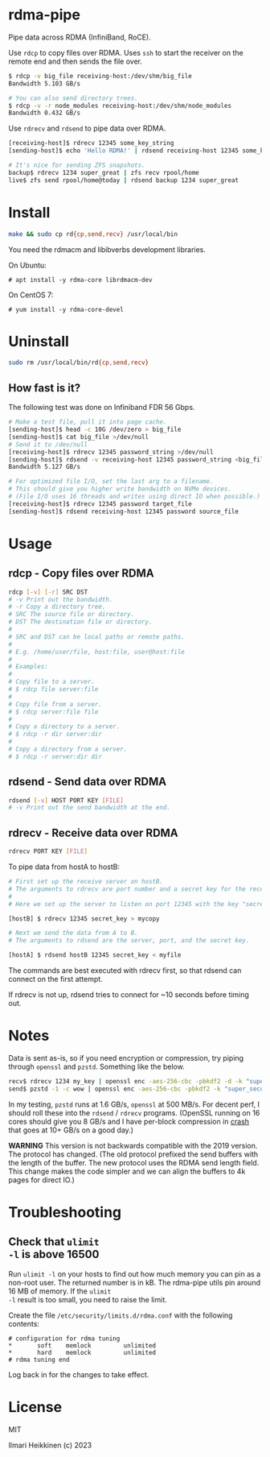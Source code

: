 # rdma-pipe

Pipe data across RDMA (InfiniBand, RoCE).

Use `rdcp` to copy files over RDMA. Uses `ssh` to start the receiver on the remote end and then sends the file over.

```bash
$ rdcp -v big_file receiving-host:/dev/shm/big_file
Bandwidth 5.103 GB/s

# You can also send directory trees.
$ rdcp -v -r node_modules receiving-host:/dev/shm/node_modules
Bandwidth 0.432 GB/s
```

Use `rdrecv` and `rdsend` to pipe data over RDMA.

```bash
[receiving-host]$ rdrecv 12345 some_key_string
[sending-host]$ echo 'Hello RDMA!' | rdsend receiving-host 12345 some_key_string

# It's nice for sending ZFS snapshots.
backup$ rdrecv 1234 super_great | zfs recv rpool/home
live$ zfs send rpool/home@today | rdsend backup 1234 super_great
```

# Install

```bash
make && sudo cp rd{cp,send,recv} /usr/local/bin
```

You need the rdmacm and libibverbs development libraries.

On Ubuntu:

    # apt install -y rdma-core librdmacm-dev

On CentOS 7:

    # yum install -y rdma-core-devel

# Uninstall

```bash
sudo rm /usr/local/bin/rd{cp,send,recv}
```

## How fast is it?

The following test was done on Infiniband FDR 56 Gbps.

```bash
# Make a test file, pull it into page cache.
[sending-host]$ head -c 10G /dev/zero > big_file
[sending-host]$ cat big_file >/dev/null
# Send it to /dev/null
[receiving-host]$ rdrecv 12345 password_string >/dev/null
[sending-host]$ rdsend -v receiving-host 12345 password_string <big_file
Bandwidth 5.127 GB/s

# For optimized file I/O, set the last arg to a filename.
# This should give you higher write bandwidth on NVMe devices.
# (File I/O uses 16 threads and writes using direct IO when possible.)
[receiving-host]$ rdrecv 12345 password target_file
[sending-host]$ rdsend receiving-host 12345 password source_file
```

# Usage

## rdcp - Copy files over RDMA

```bash
rdcp [-v] [-r] SRC DST
# -v Print out the bandwidth.
# -r Copy a directory tree.
# SRC The source file or directory.
# DST The destination file or directory.
#
# SRC and DST can be local paths or remote paths.
#
# E.g. /home/user/file, host:file, user@host:file
#
# Examples:
#
# Copy file to a server.
# $ rdcp file server:file
#
# Copy file from a server.
# $ rdcp server:file file
#
# Copy a directory to a server.
# $ rdcp -r dir server:dir
#
# Copy a directory from a server.
# $ rdcp -r server:dir dir
```

## rdsend - Send data over RDMA

```bash
rdsend [-v] HOST PORT KEY [FILE]
# -v Print out the send bandwidth at the end.
```

## rdrecv - Receive data over RDMA

```bash
rdrecv PORT KEY [FILE]
```

To pipe data from hostA to hostB:
```bash
# First set up the receive server on hostB.
# The arguments to rdrecv are port number and a secret key for the receive.
#
# Here we set up the server to listen on port 12345 with the key "secret_key".

[hostB] $ rdrecv 12345 secret_key > mycopy

# Next we send the data from A to B.
# The arguments to rdsend are the server, port, and the secret key.

[hostA] $ rdsend hostB 12345 secret_key < myfile
```

The commands are best executed with rdrecv first, so that rdsend can connect on the first attempt. 

If rdrecv is not up, rdsend tries to connect for ~10 seconds before timing out.

# Notes

Data is sent as-is, so if you need encryption or compression, try piping through `openssl` and `pzstd`. Something like the below.

```bash
recv$ rdrecv 1234 my_key | openssl enc -aes-256-cbc -pbkdf2 -d -k "super_secure" | pzstd -d > wow
send$ pzstd -1 -c wow | openssl enc -aes-256-cbc -pbkdf2 -k "super_secure" | rdsend recv 1234 my_key
```

In my testing, `pzstd` runs at 1.6 GB/s, `openssl` at 500 MB/s. For decent perf, I should roll these into the `rdsend` / `rdrecv` programs.
(OpenSSL running on 16 cores should give you 8 GB/s and I have per-block compression in [crash](https://github.com/kig/crash) that goes at 10+ GB/s on a good day.)

**WARNING** This version is not backwards compatible with the 2019 version. The protocol has changed.
(The old protocol prefixed the send buffers with the length of the buffer. The new protocol uses the RDMA send length field. This change makes the code simpler and we can align the buffers to 4k pages for direct IO.)


# Troubleshooting

## Check that <code>ulimit -l</code> is above 16500

Run <code>ulimit -l</code> on your hosts to find out how much memory you can pin as a non-root user. 
The returned number is in kB. The rdma-pipe utils pin around 16 MB of memory. 
If the <code>ulimit -l</code> result is too small, you need to raise the limit.

Create the file <code>/etc/security/limits.d/rdma.conf</code> with the following contents:

    # configuration for rdma tuning
    *       soft    memlock         unlimited
    *       hard    memlock         unlimited
    # rdma tuning end

Log back in for the changes to take effect.


# License

MIT

Ilmari Heikkinen (c) 2023

